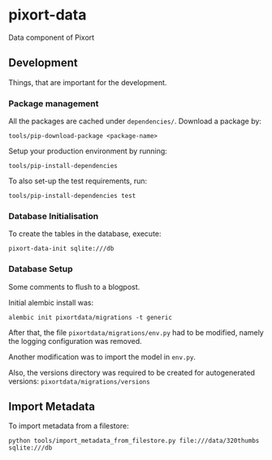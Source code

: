 # pixort-data

Data component of Pixort

## Development

Things, that are important for the development.

### Package management

All the packages are cached under `dependencies/`. Download a package by:
    
    tools/pip-download-package <package-name>

Setup your production environment by running:

    tools/pip-install-dependencies

To also set-up the test requirements, run:

    tools/pip-install-dependencies test

### Database Initialisation
To create the tables in the database, execute:

    pixort-data-init sqlite:///db

### Database Setup
Some comments to flush to a blogpost.

Initial alembic install was:

    alembic init pixortdata/migrations -t generic

After that, the file `pixortdata/migrations/env.py` had to be modified, namely
the logging configuration was removed.

Another modification was to import the model in `env.py`.

Also, the versions directory was required to be created for autogenerated
versions: `pixortdata/migrations/versions`

## Import Metadata
To import metadata from a filestore:

    python tools/import_metadata_from_filestore.py file:///data/320thumbs sqlite:///db
